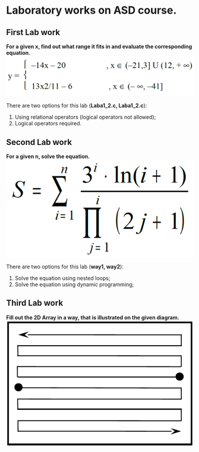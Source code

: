 # Laboratory works on ASD course.

## First Lab work
**For a given x, find out what range it fits in and evaluate the corresponding equation.**
![equation](https://github.com/artemkaxdxd/ASD_Labs/blob/main/Lab1/Lab1_equation.png)

There are two options for this lab (**Laba1_2.c, Laba1_2.c**):

1. Using relational operators (logical operators not allowed);
2. Logical operators required.

## Second Lab work
**For a given n, solve the equation.**
![equation2](https://github.com/artemkaxdxd/ASD_Labs/blob/main/Lab2/Lab2_equation.png)

There are two options for this lab (**way1, way2**):

1. Solve the equation using nested loops;
2. Solve the equation using dynamic programming;

## Third Lab work
**Fill out the 2D Array in a way, that is illustrated on the given diagram.**
![diagram](https://github.com/artemkaxdxd/ASD_Labs/blob/main/Lab3/Lab3_diagram.png)